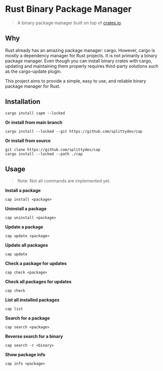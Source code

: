 # Rust Binary Package Manager
> A binary package manager built on top of [crates.io](https://crates.io).

## Why

Rust already has an amazing package manager: cargo. However, cargo is mostly a dependency manager for Rust projects. It is not primarily a binary package manager. Even though you can install binary crates with cargo, updating and maintaining them properly requires third-party solutions such as the cargo-update plugin.

This project aims to provide a simple, easy to use, and reliable binary package manager for Rust.

## Installation

```
cargo install capm --locked
```

**Or install from main branch**
```
cargo install --locked --git https://github.com/splittydev/cap
```

**Or install from source**
```
git clone https://github.com/splittydev/cap
cargo install --locked --path ./cap
```

## Usage
> Note: Not all commands are implemented yet.

**Install a package**
```
cap install <package>
```

**Uninstall a package**
```
cap uninstall <package>
```

**Update a package**
```
cap update <package>
```

**Update all packages**
```
cap update
```

**Check a package for updates**
```
cap check <package>
```

**Check all packages for updates**
```
cap check
```

**List all installed packages**
```
cap list
```

**Search for a package**
```
cap search <package>
```

**Reverse search for a binary**
```
cap search -r <binary>
```

**Show package info**
```
cap info <package>
```
